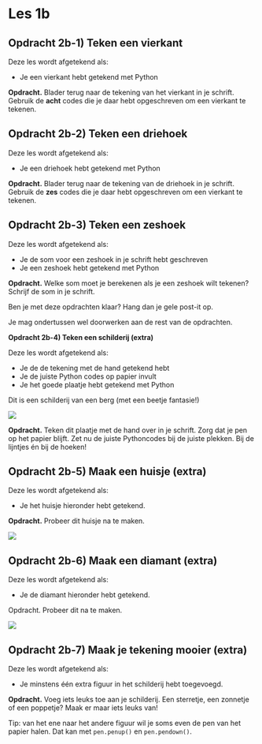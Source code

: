# Les 1b

## Opdracht 2b-1\) Teken een vierkant

Deze les wordt afgetekend als:

* Je een vierkant hebt getekend met Python

**Opdracht.** Blader terug naar de tekening van het vierkant in je schrift. Gebruik de **acht** codes die je daar hebt opgeschreven om een vierkant te tekenen.

## Opdracht 2b-2\) Teken een driehoek

Deze les wordt afgetekend als:

* Je een driehoek hebt getekend met Python

**Opdracht.** Blader terug naar de tekening van de driehoek in je schrift. Gebruik de **zes** codes die je daar hebt opgeschreven om een vierkant te tekenen.

## Opdracht 2b-3\) Teken een zeshoek

Deze les wordt afgetekend als:

* Je de som voor een zeshoek in je schrift hebt geschreven
* Je een zeshoek hebt getekend met Python

**Opdracht.** Welke som moet je berekenen als je een zeshoek wilt tekenen? Schrijf de som in je schrift.

Ben je met deze opdrachten klaar? Hang dan je gele post-it op.

Je mag ondertussen wel doorwerken aan de rest van de opdrachten.

**Opdracht 2b-4\) Teken een schilderij \(extra\)**

Deze les wordt afgetekend als:

* Je de de tekening met de hand getekend hebt
* Je de juiste Python codes op papier invult
* Je het goede plaatje hebt getekend met Python

Dit is een schilderij van een berg \(met een beetje fantasie!\)

![](../../.gitbook/assets/image-20181207110047621.png)

**Opdracht.** Teken dit plaatje met de hand over in je schrift. Zorg dat je pen op het papier blijft. Zet nu de juiste Pythoncodes bij de juiste plekken. Bij de lijntjes én bij de hoeken!

## Opdracht 2b-5\) Maak een huisje \(extra\)

Deze les wordt afgetekend als:

* Je het huisje hieronder hebt getekend.

**Opdracht.** Probeer dit huisje na te maken.

![](../../.gitbook/assets/image-20190318132016472.png)

## Opdracht 2b-6\) Maak een diamant \(extra\)

Deze les wordt afgetekend als:

* Je de diamant hieronder hebt getekend.

Opdracht. Probeer dit na te maken.

![](../../.gitbook/assets/image-20190318132305903.png)

## Opdracht 2b-7\) Maak je tekening mooier \(extra\)

Deze les wordt afgetekend als:

* Je minstens één extra figuur in het schilderij hebt toegevoegd.

**Opdracht.** Voeg iets leuks toe aan je schilderij. Een sterretje, een zonnetje of een poppetje? Maak er maar iets leuks van!

Tip: van het ene naar het andere figuur wil je soms even de pen van het papier halen. Dat kan met `pen.penup()` en `pen.pendown()`.

